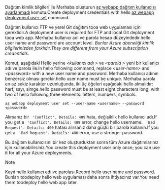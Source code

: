 <span data-ttu-id="d1cf0-101">Dağıtım kimlik bilgileri ile Merhaba oluşturun [az webapp dağıtım kullanıcısı ayarlanmadı](/cli/azure/webapp/deployment/user#set) komutu.</span><span class="sxs-lookup"><span data-stu-id="d1cf0-101">Create deployment credentials with hello [az webapp deployment user set](/cli/azure/webapp/deployment/user#set) command.</span></span>

<span data-ttu-id="d1cf0-102">Dağıtım kullanıcı FTP ve yerel Git dağıtım tooa web uygulaması için gereklidir.</span><span class="sxs-lookup"><span data-stu-id="d1cf0-102">A deployment user is required for FTP and local Git deployment tooa web app.</span></span> <span data-ttu-id="d1cf0-103">Merhaba kullanıcı adı ve parola hesap düzeyindedir.</span><span class="sxs-lookup"><span data-stu-id="d1cf0-103">hello user name and password are account level.</span></span> <span data-ttu-id="d1cf0-104">_Bunlar Azure aboneliği kimlik bilgilerinizden farklıdır._</span><span class="sxs-lookup"><span data-stu-id="d1cf0-104">_They are different from your Azure subscription credentials._</span></span>

<span data-ttu-id="d1cf0-105">Komut, aşağıdaki Hello yerine  *\<kullanıcı adı >* ve  *\<parola >* yeni bir kullanıcı adı ve parola ile.</span><span class="sxs-lookup"><span data-stu-id="d1cf0-105">In hello following command, replace *\<user-name>* and *\<password>* with a new user name and password.</span></span> <span data-ttu-id="d1cf0-106">Merhaba kullanıcı adının benzersiz olması gerekir.</span><span class="sxs-lookup"><span data-stu-id="d1cf0-106">hello user name must be unique.</span></span> <span data-ttu-id="d1cf0-107">Merhaba parola en az sekiz karakter uzunluğunda, iki üç öğeleri aşağıdaki hello olmalıdır: harf, sayı, simge.</span><span class="sxs-lookup"><span data-stu-id="d1cf0-107">hello password must be at least eight characters long, with two of hello following three elements: letters, numbers, symbols.</span></span> 

```azurecli-interactive
az webapp deployment user set --user-name <username> --password <password>
```

<span data-ttu-id="d1cf0-108">Alırsanız bir ` 'Conflict'. Details: 409` hata, değişiklik hello kullanıcı adı.</span><span class="sxs-lookup"><span data-stu-id="d1cf0-108">If you get a ` 'Conflict'. Details: 409` error, change hello username.</span></span> <span data-ttu-id="d1cf0-109">` 'Bad Request'. Details: 400` hatası alırsanız daha güçlü bir parola kullanın.</span><span class="sxs-lookup"><span data-stu-id="d1cf0-109">If you get a ` 'Bad Request'. Details: 400` error, use a stronger password.</span></span>

<span data-ttu-id="d1cf0-110">Bu dağıtım kullanıcısını bir kez oluşturduktan sonra tüm Azure dağıtımlarınız için kullanabilirsiniz.</span><span class="sxs-lookup"><span data-stu-id="d1cf0-110">You create this deployment user only once; you can use it for all your Azure deployments.</span></span>

> [!NOTE]
> <span data-ttu-id="d1cf0-111">Kayıt hello kullanıcı adı ve parolası.</span><span class="sxs-lookup"><span data-stu-id="d1cf0-111">Record hello user name and password.</span></span> <span data-ttu-id="d1cf0-112">Bunları toodeploy hello web uygulaması daha sonra ihtiyacınız var.</span><span class="sxs-lookup"><span data-stu-id="d1cf0-112">You need them toodeploy hello web app later.</span></span>
>
>